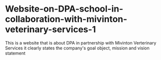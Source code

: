 # Website-on-DPA-school-in-collaboration-with-mivinton-veterinary-services-1
This is a website that is about DPA in partnership with Mivinton Verterinary Services it clearly states the company's goal object, mission and vision statement
